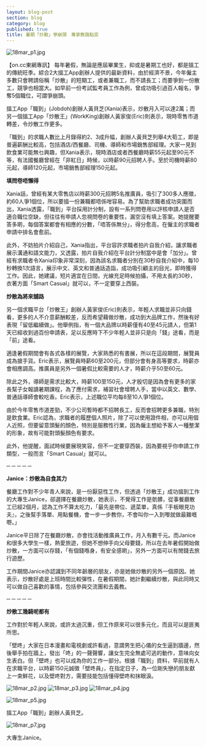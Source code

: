 ```yaml
---
layout: blog-post
section: blog
category: blog
published: true
title: 暑期「炒散」爭崩頭　專家教路點突
---
```


![18mar_p1.jpg]({{site.baseurl}}/media/18mar_p1.jpg)

【on.cc東網專訊】 每年暑假，無論是應屆畢業生，抑或是暑期工也好，都是搵工的傳統旺季。綜合2大搵工App創辦人提供的最新資料，由於經濟不景，今年僱主多數只會聘請俗稱「炒散」的短期工，或者兼職工，而不請長工；而要爭到一份散工，競爭也相當大。如早前一份考試監考員工作為例，曾成功吸引過百人報名，爭奪5個職位，可謂爭崩頭。

搵工App「職到」(Jobdoh)創辦人黃貝芝(Xania)表示，炒散月入可以達2萬；而另一個搵工App「炒散王」(WorkKing)創辦人黃家俊(Eric)則表示，現時零售市道轉差，令炒散工作更多。

「職到」的求職人數比上月錄得約2、3成升幅，創辦人黃貝芝列舉4大筍工，即是普遍薪酬比較高，包括酒店/西餐廳、司機、導師和市場銷售部經理。大家一見到飲食業可能無乜興趣，但Xania表示，現時酒店或者西餐廳時薪55元起至90元不等，有法國餐廳曾經在「非紅日」時候，以時薪90元招聘人手。至於司機時薪80元起，導師120元起，市場銷售部經理150元起。

**填問卷唔懶得**

Xania話，曾經有某大零售店以時薪300元招聘5名推廣員，吸引了300多人應徵，約60人爭1個位，所以要搵一份兼職都唔係咁容易。為了幫助求職者成功突圍而出，Xania透露，「職到」平台採用計分制，設有一系列問卷用以評核申請人是否適合職位空缺，但往往有申請人忽視問卷的重要性，漏空沒有填上答案。她提醒要答多啲，每個答案都會有相應的分數，「唔答係無分」，得分愈高，在僱主的求職者申請中排名會愈前。

此外，不妨拍片介紹自己，Xania指出，平台容許求職者拍片自我介紹，讓求職者展示溝通和語文能力，又透露，拍片自我介紹在平台計分制當中是會「加分」。曾經有求職者令Xania印象非常深刻，因為該名求職者分別在30秒自我介紹中，每10秒轉換1次語言，展示中文、英文和普通話造詣，成功吸引顧主的目光，即時獲得工作。因此，她建議，短片適宜在日間，光線充足時候拍攝，不用太長約30秒，衣著方面「Smart Casual」就可以，不一定要穿上西裝。

**炒散為將來舖路**

另一個求職平台「炒散王」創辦人黃家俊(Eric)則表示，年輕人求職並非只向錢看，更多的人不介意薪酬較差，反而希望藉做炒散，成功到大品牌工作，然後有好表現「留低繼續做」。他舉例指，有一個大品牌以時薪僅有40至45元請人，但第1天已經收到過百份申請表，足以反應時下不少年輕人並非只是向「錢」途看，而是「前」途看。

適逢暑假期間會有各式各樣的展覽，大家熟悉的有書展，所以在這段期間，展覽員成為搶手貨。Eric表示，展覽員時薪60至200元，但部分會有身高等要求，時薪亦會相應調高。推廣員是另外一個暑假比較需要的人才，時薪介乎50至60元。

除此之外，導師是需求比較大，時薪100至150元，人才殷切是因為會有更多的家長幫子女報讀暑期課程，為了應付需求，補習社會增聘人手，當中以英文、數學、普通話導師會較吃香。Eric表示，上述職位平均每8至10人爭1個位。

由於今年零售市道差勁，不少公司暫時都不招聘長工，反而會招聘更多兼職，特別是飲食業。Eric認為，求職者的履歷個人照片，除了可以使用證件相，亦可以用個人近照，但要留意頭髮的顏色，特別是服務性行業，因為僱主想給予客人一種整潔的形象，故有可能對頭髮顏色有要求。

此外，他提醒，面試時候要展現笑容，但不一定要穿西裝，因為要視乎你申請工作類型，一般而言「Smart Casual」就可以。

─ ─ ─ ─ ─

**Janice：炒散為自食其力**

餐廳工作對不少年青人來說，是一份厭惡性工作，但透過「炒散王」成功搵到工作的大專生Janice，郤選擇在餐廳炒散，她表示，不覺得工作是骯髒，從事餐廳散工已經2個月，認為工作不算太吃力，「最先是帶位、遞菜單，真係『手板眼見功夫』，之後幫手落單、用點餐機，會一步一步教你，不會叫你一入到嚟就做最難嘅嘢。」

Janice平日除了在餐廳炒散，亦會找活動推廣員工作，月入有數千元。而Janice和很多大學生一樣，熱愛旅遊，但她不想伸手向父母要錢，所以在去年暑假開始做炒散，一方面可以存錢，「有個錢喺身，有安全感啲」，另外一方面可以有閒錢去旅行遊歷。

工作期間Janice亦認識到不同年齡層的朋友，亦是她做炒散的另外一個原因。她表示，炒散好處是上班時間比較彈性，在暑假期間，她計劃繼續炒散，與此同時又可以做自己喜歡的事情，包括參與交流團和去義教。

─ ─ ─ ─ ─

**炒散工幾騎呢都有**

工作對於年輕人來說，或許太過沉重，但工作原來可以很多元化，而且可以是匪夷所思。

「壁咚」大家在日本漫畫和電視劇或許看過，意謂男生把心儀的女生逼到牆邊，然後舉手拍在牆上，發出「咚」的一聲聲響，讓女生完全無處可逃的動作，意味向女生表白。但「壁咚」也可以成為你的工作一部分。根據「職到」資料，早前就有人在求職平台，以時薪150元誠徵「壁咚員」，在指定日子，為一位剛失戀的朋友獻上一束鮮花，以及壁咚對方，需要技能包括懂得壁咚和抹眼淚。

![18mar_p2.jpg]({{site.baseurl}}/media/18mar_p2.jpg)
![18mar_p3.jpg]({{site.baseurl}}/media/18mar_p3.jpg)
![18mar_p4.jpg]({{site.baseurl}}/media/18mar_p4.jpg)

![18mar_p5.jpg]({{site.baseurl}}/media/18mar_p5.jpg)

搵工App「職到」創辦人黃貝芝。

![18mar_p7.jpg]({{site.baseurl}}/media/18mar_p7.jpg)

大專生Janice。
